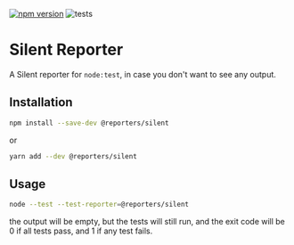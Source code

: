 [![npm version](https://img.shields.io/npm/v/@reporters/silent)](https://www.npmjs.com/package/@reporters/silent) ![tests](https://github.com/MoLow/reporters/actions/workflows/test.yaml/badge.svg?branch=main)
# Silent Reporter
A Silent reporter for `node:test`, in case you don't want to see any output.

## Installation

```bash
npm install --save-dev @reporters/silent
```
or
```bash
yarn add --dev @reporters/silent
```

## Usage

```bash
node --test --test-reporter=@reporters/silent
```

the output will be empty, but the tests will still run,
and the exit code will be 0 if all tests pass, and 1 if any test fails.
